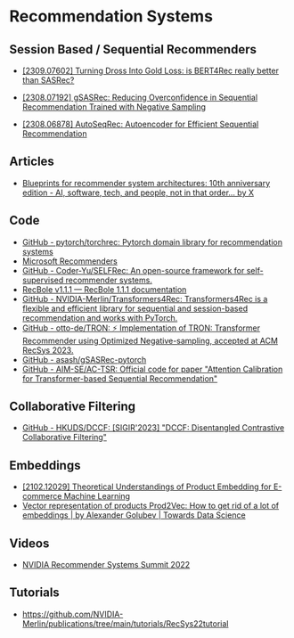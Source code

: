# Recommendation Systems



## Session Based / Sequential Recommenders
- [[2309.07602] Turning Dross Into Gold Loss: is BERT4Rec really better than SASRec?](https://arxiv.org/abs/2309.07602)

- [[2308.07192] gSASRec: Reducing Overconfidence in Sequential Recommendation Trained with Negative Sampling](https://arxiv.org/abs/2308.07192)
- [[2308.06878] AutoSeqRec: Autoencoder for Efficient Sequential Recommendation](https://arxiv.org/abs/2308.06878)

## Articles

- [Blueprints for recommender system architectures: 10th anniversary edition - AI, software, tech, and people, not in that order… by X](https://amatriain.net/blog/RecsysArchitectures)


## Code

- [GitHub - pytorch/torchrec: Pytorch domain library for recommendation systems](https://github.com/pytorch/torchrec)
- [Microsoft Recommenders](https://github.com/microsoft/recommenders)
- [GitHub - Coder-Yu/SELFRec: An open-source framework for self-supervised recommender systems.](https://github.com/Coder-Yu/SELFRec)
- [RecBole v1.1.1 — RecBole 1.1.1 documentation](https://recbole.io/docs/index.html)
- [GitHub - NVIDIA-Merlin/Transformers4Rec: Transformers4Rec is a flexible and efficient library for sequential and session-based recommendation and works with PyTorch.](https://github.com/NVIDIA-Merlin/Transformers4Rec/)
- [GitHub - otto-de/TRON: ⚡️ Implementation of TRON: Transformer Recommender using Optimized Negative-sampling, accepted at ACM RecSys 2023.](https://github.com/otto-de/TRON)
- [GitHub - asash/gSASRec-pytorch](https://github.com/asash/gSASRec-pytorch)
- [GitHub - AIM-SE/AC-TSR: Official code for paper "Attention Calibration for Transformer-based Sequential Recommendation"](https://github.com/AIM-SE/AC-TSR)


## Collaborative Filtering
- [GitHub - HKUDS/DCCF: [SIGIR'2023] "DCCF: Disentangled Contrastive Collaborative Filtering"](https://github.com/HKUDS/DCCF)

## Embeddings

- [[2102.12029] Theoretical Understandings of Product Embedding for E-commerce Machine Learning](https://arxiv.org/abs/2102.12029)
- [Vector representation of products Prod2Vec: How to get rid of a lot of embeddings | by Alexander Golubev | Towards Data Science](https://towardsdatascience.com/vector-representation-of-products-prod2vec-how-to-get-rid-of-a-lot-of-embeddings-26265361457c)

## Videos

- [NVIDIA Recommender Systems Summit 2022](https://www.youtube.com/watch?v=9rouLchcC0k)


## Tutorials

- https://github.com/NVIDIA-Merlin/publications/tree/main/tutorials/RecSys22tutorial